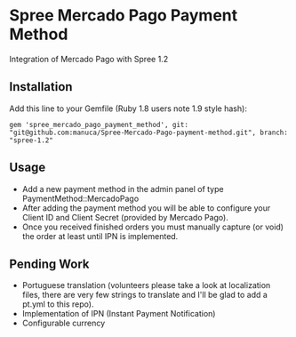 Spree Mercado Pago Payment Method
=================================

Integration of Mercado Pago with Spree 1.2

Installation
------------

Add this line to your Gemfile (Ruby 1.8 users note 1.9 style hash):

```
gem 'spree_mercado_pago_payment_method', git: "git@github.com:manuca/Spree-Mercado-Pago-payment-method.git", branch: "spree-1.2"
```

Usage
-----

- Add a new payment method in the admin panel of type PaymentMethod::MercadoPago
- After adding the payment method you will be able to configure your Client ID and Client Secret (provided by Mercado Pago).
- Once you received finished orders you must manually capture (or void) the order at least until IPN is implemented.

Pending Work
------------

- Portuguese translation (volunteers please take a look at localization files, there are very few strings to translate and I'll be glad to add a pt.yml to this repo).
- Implementation of IPN (Instant Payment Notification)
- Configurable currency
